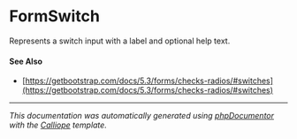# FormSwitch

Represents a switch input with a label and optional help text.

#### See Also

- [https://getbootstrap.com/docs/5.3/forms/checks-radios/#switches](https://getbootstrap.com/docs/5.3/forms/checks-radios/#switches)

---

*This documentation was automatically generated using [phpDocumentor](http://www.phpdoc.org/) with the [Calliope](https://github.com/DaphneWebFramework/Calliope) template.*
